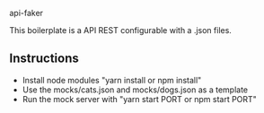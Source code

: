 api-faker

This boilerplate is a API REST configurable with a .json files.


## Instructions

* Install node modules "yarn install or npm install"
* Use the mocks/cats.json and mocks/dogs.json as a template
* Run the mock server with "yarn start PORT or npm start PORT"